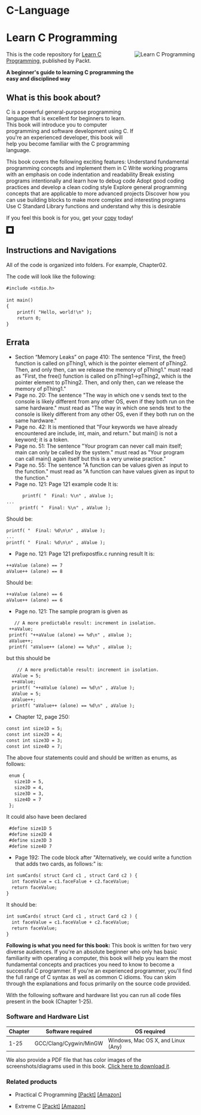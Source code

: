 # C-Language
# Learn C Programming

<a href="https://www.packtpub.com/programming/learn-c-programming-fundamentals-of-c?utm_source=github&utm_medium=repository&utm_campaign=9781789349917"><img src="https://packt-type-cloud.s3.amazonaws.com/uploads/sites/2925/2020/06/cover.png" alt="Learn C Programming" height="256px" align="right"></a>

This is the code repository for [Learn C Programming](https://www.vasudevjaiswal.com/programming/learn-c-programming-fundamentals-of-c?utm_source=github&utm_medium=repository&utm_campaign=9781789349917), published by Packt.

**A beginner's guide to learning C programming the easy and disciplined way**

## What is this book about?
C is a powerful general-purpose programming language that is excellent for beginners to learn. This book will introduce you to computer programming and software development using C. If you're an experienced developer, this book will help you become familiar with the C programming language.


This book covers the following exciting features:
Understand fundamental programming concepts and implement them in C 
Write working programs with an emphasis on code indentation and readability 
Break existing programs intentionally and learn how to debug code 
Adopt good coding practices and develop a clean coding style 
Explore general programming concepts that are applicable to more advanced projects 
Discover how you can use building blocks to make more complex and interesting programs 
Use C Standard Library functions and understand why this is desirable

If you feel this book is for you, get your [copy](https://www.amazon.com/dp/1789349915) today!

<a href="https://www.packtpub.com/?utm_source=github&utm_medium=banner&utm_campaign=GitHubBanner"><img src="https://raw.githubusercontent.com/PacktPublishing/GitHub/master/GitHub.png" 
alt="https://www.packtpub.com/" border="5" /></a>

## Instructions and Navigations
All of the code is organized into folders. For example, Chapter02.

The code will look like the following:
```
#include <stdio.h>

int main()
{
    printf( "Hello, world!\n" );
    return 0;
}
```

## Errata

* Section “Memory Leaks” on page 410: The sentence "First, the free() function is called on pThing1, which is the pointer element of pThing2. Then, and only then, can we release the memory of pThing1." must read as "First, the free() function is called on pThing1->pThing2, which is the pointer element to pThing2. Then, and only then, can we release the memory of pThing1."
* Page no. 20: The sentence "The way in which one v sends text to the console is likely different from any other OS, even if they both run on the same hardware." must read as "The way in which one sends text to the console is likely different from any other OS, even if they both run on the same hardware."
* Page no. 42: It is mentioned that "Four keywords we have already encountered are include, int, main, and return." but main() is not a keyword; it is a token.
* Page no. 51: The sentence "Your program can never call main itself; main can only be called by the system." must read as "Your program can call main() again itself but this is a very unwise practice."
* Page no. 55: The sentence "A function can be values given as input to the function." must read as "A function can have values given as input to the function."
* Page no. 121: Page 121 example code
It is:
```
      printf( "  Final: %\n" , aValue );
...
     printf( "  Final: %\n" , aValue );
```
Should be:
```
printf( "  Final: %d\n\n" , aValue );
...
printf( "  Final: %d\n\n" , aValue );
```
* Page no. 121: Page 121 prefixpostfix.c running result
It is:
```
++aValue (alone) == 7
aValue++ (alone) == 8
```

Should be:
```
++aValue (alone) == 6
aValue++ (alone) == 6
```
* Page no. 121: The sample program is given as
 ```
    // A more predictable result: increment in isolation.
  ++aValue;
  printf( "++aValue (alone) == %d\n" , aValue );
  aValue++;
  printf( "aValue++ (alone) == %d\n" , aValue );
 ```
but this should be
```
    // A more predictable result: increment in isolation.
  aValue = 5;
  ++aValue;
  printf( "++aValue (alone) == %d\n" , aValue );
  aValue = 5;
  aValue++;
  printf( "aValue++ (alone) == %d\n" , aValue );
  ```
  * Chapter 12, page 250:
  ```
  const int size1D = 5;
  const int size2D = 4;
  const int size3D = 3;
  const int size4D = 7;
  ```
  The above four statements could and should be written as enums, as follows:
 ```
  enum {
    size1D = 5,
    size2D = 4,
    size3D = 3,
    size4D = 7
  };
  ```
It could also have been declared
 ```
  #define size1D 5
  #define size2D 4
  #define size3D 3
  #define size4D 7
```
* Page 192: The code block after "Alternatively, we could write a function that adds two cards, as follows:" is:
```
int sumCards( struct Card c1 , struct Card c2 ) {
  int faceValue = c1.faceFalue + c2.faceValue;
  return faceValue;
}
```
It should be:
```
int sumCards( struct Card c1 , struct Card c2 ) {
  int faceValue = c1.faceValue + c2.faceValue;
  return faceValue;
}
```

**Following is what you need for this book:**
This book is written for two very diverse audiences.
If you're an absolute beginner who only has basic familiarity with operating a computer, this book will help you learn the most fundamental concepts and practices you need to know to become a successful C programmer.
If you're an experienced programmer, you'll find the full range of C syntax as well as common C idioms. You can skim through the explanations and focus primarily on the source code provided.

With the following software and hardware list you can run all code files present in the book (Chapter 1-25).
### Software and Hardware List
| Chapter | Software required | OS required |
| -------- | ------------------------------------ | ----------------------------------- |
| 1-25 | GCC/Clang/Cygwin/MinGW | Windows, Mac OS X, and Linux (Any) |

We also provide a PDF file that has color images of the screenshots/diagrams used in this book. [Click here to download it](https://static.packt-cdn.com/downloads/9781789349917_ColorImages.pdf).

### Related products
*  Practical C Programming [[Packt]](https://www.packtpub.com/programming/c-programming-cookbook?utm_source=github&utm_medium=repository&utm_campaign=) [[Amazon]](https://www.amazon.com/dp/1838641106)

*  Extreme C [[Packt]](https://www.packtpub.com/programming/extreme-c?utm_source=github&utm_medium=repository&utm_campaign=) [[Amazon]](https://www.amazon.com/dp/1789343623)


